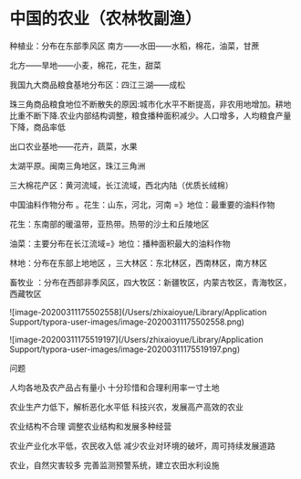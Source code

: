 # 中国的农业（农林牧副渔）

种植业：分布在东部季风区       南方——水田——水稻，棉花，油菜，甘蔗

北方——旱地——小麦，棉花，花生，甜菜

我国九大商品粮食基地分布区：四江三湖——成松

珠三角商品粮食地位不断散失的原因:城市化水平不断提高，非农用地增加。耕地比重不断下降.农业内部结构调整，粮食播种面积减少。人口增多，人均粮食产量下降，商品率低

出口农业基地——花卉，蔬菜，水果

太湖平原。闽南三角地区，珠江三角洲

三大棉花产区：黄河流域，长江流域，西北内陆（优质长绒棉）

中国油料作物分布  。花生：山东，河北，河南 =》地位：最重要的油料作物

花生：东南部的暖温带，亚热带。热带的沙土和丘陵地区

油菜：主要分布在长江流域=》地位：播种面积最大的油料作物

 林地：分布在东部上地地区   ，三大林区：东北林区，西南林区，南方林区

畜牧业   ：分布在西部非季风区，四大牧区：新疆牧区，内蒙古牧区，青海牧区，西藏牧区

![image-20200311175502558](/Users/zhixaioyue/Library/Application Support/typora-user-images/image-20200311175502558.png)

![image-20200311175519197](/Users/zhixaioyue/Library/Application Support/typora-user-images/image-20200311175519197.png)

问题

人均各地及农产品占有量小                 十分珍惜和合理利用率一寸土地

农业生产力低下，解析恶化水平低    科技兴农，发展高产高效的农业

农业结构不合理                                       调整农业结构和发展多种经营

农业产业化水平低，农民收入低          减少农业对环境的破坏，周可持续发展道路

农业，自然灾害较多                               完善监测预警系统，建立农田水利设施